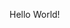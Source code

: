 Hello World!

<!doctype html>
<html lang="en">
 <head>
  <meta charset="UTF-8">

  <title>浏览器的信息输入和输出，实现猜数游戏1</title>
  <script type="text/javascript">
  <!--
    //Math对象有一些常用方法，用于解决数学问题
	var num1 = Math.floor(Math.random()*10) ;
	//console.log是JavaScript对后台的标准输出方式，后台也称Console，桌面的浏览器一般都有专门的界面实现Console功能，也用作开发者对代码的调试。
        console.log("偷偷告诉你，是 "+num1);
	var guess = prompt("从0到9，你赌几？");
	    guess = parseInt(guess);
	if (num1===guess){
		alert("你赢了 !");
	}else{
	    alert("你输了 ! \nIt's "+num1);
	}
  //-->
  </script>
 </head>
 <body>
  
 </body>
</html>
